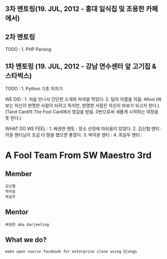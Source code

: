 ## 3차 멘토링(19. JUL, 2012 - 홍대 일식집 및 조용한 카페에서)

## 2차 멘토링
TODO :
	1. PHP Parsing


## 1차 멘토링 (19. JUL, 2012 - 강남 연수센터 앞 고기집 & 스타벅스) 
TODO : 
	1. Python 기초 익히기

WE DID :
	1. 처음 만나서 간단한 소개와 저녁을 먹었다.
	2. 팀의 이름을 지음: Afool
	(바보는 자신이 현명한 사람이 되려고 하지만, 현명한 사람은 자신이 바보가 되고자 한다.)
	(Tarot Card의 The Fool Card에서 영감을 받음. 0번으로써 새롭게 시작하는 여정을 뜻 한다.)

WHAT DO WE FEEL :
	1. 배권한 멘토 : 장소 선정에 아쉬움이 있었다.
	2. 김신협 멘티 : 아윤 멘티님이 조금 더 말을 했으면 좋겠다.
	3. 박아윤 멘티 :
	4. 최길우 멘티 :




# A Fool Team From SW Maestro 3rd
## Member
	김신협
	박아윤
	최길우
## Mentor
    배권한 aka darjeeling
## What we do?
	make open source facebook for enterprise clone using Django
